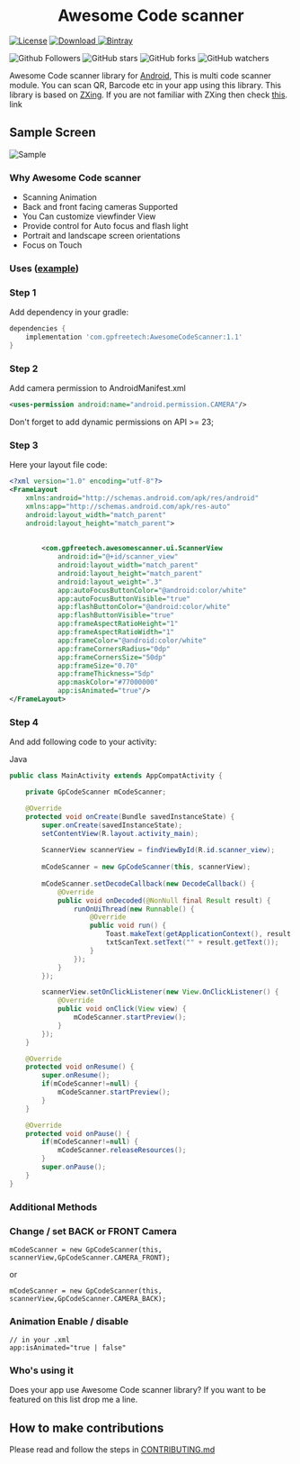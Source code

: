 <h1 align="center">Awesome Code scanner </h1>

[![License](https://img.shields.io/badge/License-Apache%202.0-blue.svg)](https://opensource.org/licenses/Apache-2.0)
[ ![Download](https://api.bintray.com/packages/gpfreetech/AwesomeCodeScanner/AwesomeCodeScanner/images/download.svg?version=1.1) ](https://bintray.com/gpfreetech/AwesomeCodeScanner/AwesomeCodeScanner/1.1/link)
[ ![Bintray](https://img.shields.io/badge/Bintray-v1.1-red) ](https://bintray.com/gpfreetech/AwesomeCodeScanner/AwesomeCodeScanner/1.1/link)


![Github Followers](https://img.shields.io/github/followers/govindapaliwal?label=Follow&style=social)
![GitHub stars](https://img.shields.io/github/stars/govindapaliwal/AwesomeCodeScanner?style=social)
![GitHub forks](https://img.shields.io/github/forks/govindapaliwal/AwesomeCodeScanner?style=social)
![GitHub watchers](https://img.shields.io/github/watchers/govindapaliwal/AwesomeCodeScanner?style=social)


Awesome Code scanner library for [Android](https://developer.android.com), 
This is multi code scanner module. You can scan QR, Barcode etc in your app using this library.
This library is based on [ZXing](https://github.com/zxing/zxing). If you are not familiar with ZXing then check [this](https://github.com/zxing/zxing). link 

Sample Screen
------
![Sample][image_sample]

### Why Awesome Code scanner
* Scanning Animation 
* Back and front facing cameras Supported
* You Can customize viewfinder View
* Provide control for Auto focus and flash light 
* Portrait and landscape screen orientations
* Focus on Touch

### Uses ([example](https://github.com))
### Step 1
Add dependency in your gradle:
```gradle
dependencies {
    implementation 'com.gpfreetech:AwesomeCodeScanner:1.1'
}
```
### Step 2
Add camera permission to AndroidManifest.xml
```xml
<uses-permission android:name="android.permission.CAMERA"/>
```
Don't forget to add dynamic permissions on API >= 23;

### Step 3
Here your layout file code:
```xml
<?xml version="1.0" encoding="utf-8"?>
<FrameLayout
    xmlns:android="http://schemas.android.com/apk/res/android"
    xmlns:app="http://schemas.android.com/apk/res-auto"
    android:layout_width="match_parent"
    android:layout_height="match_parent">
    
        
        <com.gpfreetech.awesomescanner.ui.ScannerView
            android:id="@+id/scanner_view"
            android:layout_width="match_parent"
            android:layout_height="match_parent"
            android:layout_weight=".3"
            app:autoFocusButtonColor="@android:color/white"
            app:autoFocusButtonVisible="true"
            app:flashButtonColor="@android:color/white"
            app:flashButtonVisible="true"
            app:frameAspectRatioHeight="1"
            app:frameAspectRatioWidth="1"
            app:frameColor="@android:color/white"
            app:frameCornersRadius="0dp"
            app:frameCornersSize="50dp"
            app:frameSize="0.70"
            app:frameThickness="5dp"
            app:maskColor="#77000000"
            app:isAnimated="true"/>
</FrameLayout>
```
### Step 4
And add following code to your activity:


Java
```java
public class MainActivity extends AppCompatActivity {

    private GpCodeScanner mCodeScanner;

    @Override
    protected void onCreate(Bundle savedInstanceState) {
        super.onCreate(savedInstanceState);
        setContentView(R.layout.activity_main);
        
        ScannerView scannerView = findViewById(R.id.scanner_view);
        
        mCodeScanner = new GpCodeScanner(this, scannerView);
        
        mCodeScanner.setDecodeCallback(new DecodeCallback() {
            @Override
            public void onDecoded(@NonNull final Result result) {
                runOnUiThread(new Runnable() {
                    @Override
                    public void run() {
                        Toast.makeText(getApplicationContext(), result.getText(), Toast.LENGTH_SHORT).show();
                        txtScanText.setText("" + result.getText());
                    }
                });
            }
        });

        scannerView.setOnClickListener(new View.OnClickListener() {
            @Override
            public void onClick(View view) {
                mCodeScanner.startPreview();
            }
        });
    }

    @Override
    protected void onResume() {
        super.onResume();
        if(mCodeScanner!=null) {
            mCodeScanner.startPreview();
        }
    }

    @Override
    protected void onPause() {
        if(mCodeScanner!=null) {
            mCodeScanner.releaseResources();
        }
        super.onPause();
    }
}
```
### Additional Methods

### Change / set BACK or FRONT Camera
```
mCodeScanner = new GpCodeScanner(this, scannerView,GpCodeScanner.CAMERA_FRONT);
```
or
```
mCodeScanner = new GpCodeScanner(this, scannerView,GpCodeScanner.CAMERA_BACK);
```
### Animation Enable / disable
```
// in your .xml 
app:isAnimated="true | false"
```

### Who's using it
Does your app use Awesome Code scanner library? If you want to be featured on this list drop me a line.

## How to make contributions
Please read and follow the steps in [CONTRIBUTING.md](/CONTRIBUTING.md)

[image_sample]:https://raw.githubusercontent.com/GovindaPaliwal/AwesomeCodeScanner/master/screenshots/sample.gif
